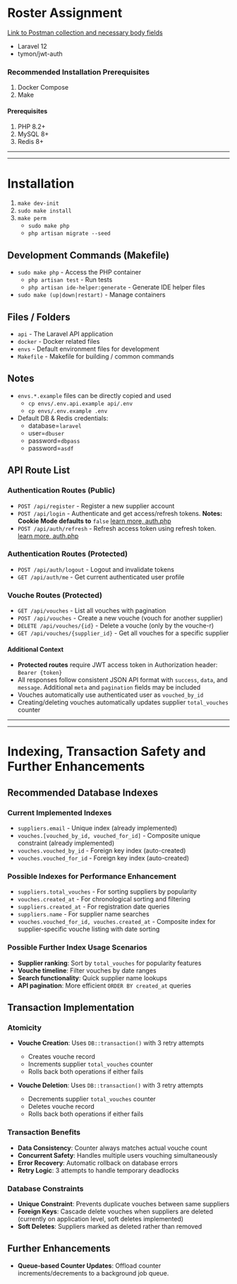 # Roster Assignment

[Link to Postman collection and necessary body fields](./Roster.postman_collection.json)

- Laravel 12
- tymon/jwt-auth

### Recommended Installation Prerequisites
1. Docker Compose
1. Make

#### Prerequisites
1. PHP 8.2+
1. MySQL 8+
1. Redis 8+

---
---

# Installation

1. `make dev-init`
2. `sudo make install`
3. `make perm`
    - `sudo make php`
    - `php artisan migrate --seed`

## Development Commands (Makefile)
- `sudo make php` - Access the PHP container
    - `php artisan test` - Run tests
    - `php artisan ide-helper:generate` - Generate IDE helper files
- `sudo make (up|down|restart)` - Manage containers

## Files / Folders
- `api` - The Laravel API application
- `docker` - Docker related files
- `envs` - Default environment files for development
- `Makefile` - Makefile for building / common commands

## Notes
- `envs.*.example` files can be directly copied and used
    - `cp envs/.env.api.example api/.env`
    - `cp envs/.env.example .env`
- Default DB & Redis credentials:
    - database=`laravel`
    - user=`dbuser`
    - password=`dbpass`
    - password=`asdf`

## API Route List

### Authentication Routes (Public)
- `POST /api/register` - Register a new supplier account
- `POST /api/login` - Authenticate and get access/refresh tokens. **Notes: Cookie Mode defaults to** `false` [learn more, auth.php](./api/config/auth.php#L5)
- `POST /api/auth/refresh` - Refresh access token using refresh token. [learn more, auth.php](./api/config/auth.php#L16)

### Authentication Routes (Protected)
- `POST /api/auth/logout` - Logout and invalidate tokens
- `GET /api/auth/me` - Get current authenticated user profile

### Vouche Routes (Protected)
- `GET /api/vouches` - List all vouches with pagination
- `POST /api/vouches` - Create a new vouche (vouch for another supplier)
- `DELETE /api/vouches/{id}` - Delete a vouche (only by the vouche-r)
- `GET /api/vouches/{supplier_id}` - Get all vouches for a specific supplier

#### Additional Context
- **Protected routes** require JWT access token in Authorization header: `Bearer {token}`
- All responses follow consistent JSON API format with `success`, `data`, and `message`. Additional `meta` and `pagination` fields may be included
- Vouches automatically use authenticated user as `vouched_by_id`
- Creating/deleting vouches automatically updates supplier `total_vouches` counter

---
---

# Indexing, Transaction Safety and Further Enhancements

## Recommended Database Indexes

### Current Implemented Indexes
- `suppliers.email` - Unique index (already implemented)
- `vouches.[vouched_by_id, vouched_for_id]` - Composite unique constraint (already implemented)
- `vouches.vouched_by_id` - Foreign key index (auto-created)
- `vouches.vouched_for_id` - Foreign key index (auto-created)

### Possible Indexes for Performance Enhancement
- `suppliers.total_vouches` - For sorting suppliers by popularity
- `vouches.created_at` - For chronological sorting and filtering
- `suppliers.created_at` - For registration date queries
- `suppliers.name` - For supplier name searches
- `vouches.vouched_for_id, vouches.created_at` - Composite index for supplier-specific vouche listing with date sorting

### Possible Further Index Usage Scenarios
- **Supplier ranking**: Sort by `total_vouches` for popularity features
- **Vouche timeline**: Filter vouches by date ranges
- **Search functionality**: Quick supplier name lookups
- **API pagination**: More efficient `ORDER BY created_at` queries

## Transaction Implementation

### Atomicity
- **Vouche Creation**: Uses `DB::transaction()` with 3 retry attempts
  - Creates vouche record
  - Increments supplier `total_vouches` counter
  - Rolls back both operations if either fails
  
- **Vouche Deletion**: Uses `DB::transaction()` with 3 retry attempts
  - Decrements supplier `total_vouches` counter
  - Deletes vouche record
  - Rolls back both operations if either fails

### Transaction Benefits
- **Data Consistency**: Counter always matches actual vouche count
- **Concurrent Safety**: Handles multiple users vouching simultaneously
- **Error Recovery**: Automatic rollback on database errors
- **Retry Logic**: 3 attempts to handle temporary deadlocks

### Database Constraints
- **Unique Constraint**: Prevents duplicate vouches between same suppliers
- **Foreign Keys**: Cascade delete vouches when suppliers are deleted (currently on application level, soft deletes implemented)
- **Soft Deletes**: Suppliers marked as deleted rather than removed

## Further Enhancements
- **Queue-based Counter Updates**: Offload counter increments/decrements to a background job queue.